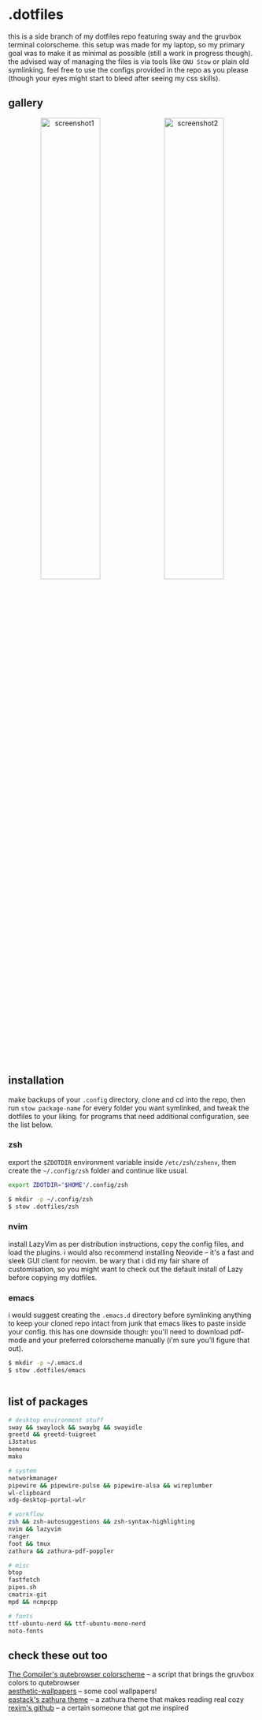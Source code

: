 # .dotfiles
this is a side branch of my dotfiles repo featuring sway and the gruvbox terminal colorscheme. this setup was made for my laptop, so my primary goal was to make it as minimal as possible (still a work in progress though). the advised way of managing the files is via tools like `GNU Stow` or plain old symlinking. feel free to use the configs provided in the repo as you please (though your eyes might start to bleed after seeing my css skills).

## gallery
<p align="center">
  <img src="https://github.com/user-attachments/assets/3d929b02-190f-4860-92eb-2dcf07de4243" alt="screenshot1" width="49%">
  <img src="https://github.com/user-attachments/assets/93df3c00-65bd-4d95-bb7c-ec59b10fc25c" alt="screenshot2" width="49%">
</p>

## installation
make backups of your `.config` directory, clone and cd into the repo, then run `stow package-name` for every folder you want symlinked, and tweak the dotfiles to your liking. for programs that need additional configuration, see the list below.

### zsh
export the `$ZDOTDIR` environment variable inside `/etc/zsh/zshenv`, then create the `~/.config/zsh` folder and continue like usual.
```zsh
export ZDOTDIR="$HOME"/.config/zsh
```
```zsh
$ mkdir -p ~/.config/zsh
$ stow .dotfiles/zsh
```

### nvim
install LazyVim as per distribution instructions, copy the config files, and load the plugins. i would also recommend installing Neovide – it's a fast and sleek GUI client for neovim. be wary that i did my fair share of customisation, so you might want to check out the default install of Lazy before copying my dotfiles.

### emacs
i would suggest creating the `.emacs.d` directory before symlinking anything to keep your cloned repo intact from junk that emacs likes to paste inside your config. this has one downside though: you'll need to download pdf-mode and your preferred colorscheme manually (i'm sure you'll figure that out).
```zsh
$ mkdir -p ~/.emacs.d
$ stow .dotfiles/emacs
```
```

```
## list of packages
```zsh
# desktop environment stuff
sway && swaylock && swaybg && swayidle
greetd && greetd-tuigreet
i3status
bemenu
mako

# system
networkmanager
pipewire && pipewire-pulse && pipewire-alsa && wireplumber
wl-clipboard
xdg-desktop-portal-wlr

# workflow 
zsh && zsh-autosuggestions && zsh-syntax-highlighting
nvim && lazyvim
ranger
foot && tmux
zathura && zathura-pdf-poppler

# misc
btop
fastfetch
pipes.sh
cmatrix-git
mpd && ncmpcpp

# fonts
ttf-ubuntu-nerd && ttf-ubuntu-mono-nerd
noto-fonts
```

## check these out too
[The Compiler's qutebrowser colorscheme](https://github.com/The-Compiler/dotfiles/blob/master/qutebrowser/gruvbox.py) – a script that brings the gruvbox colors to qutebrowser</br>
[aesthetic-wallpapers](https://github.com/D3Ext/aesthetic-wallpapers) – some cool wallpapers!</br>
[eastack's zathura theme](https://github.com/eastack/zathura-gruvbox) – a zathura theme that makes reading real cozy</br>
[rexim's github](https://github.com/rexim) – a certain someone that got me inspired
